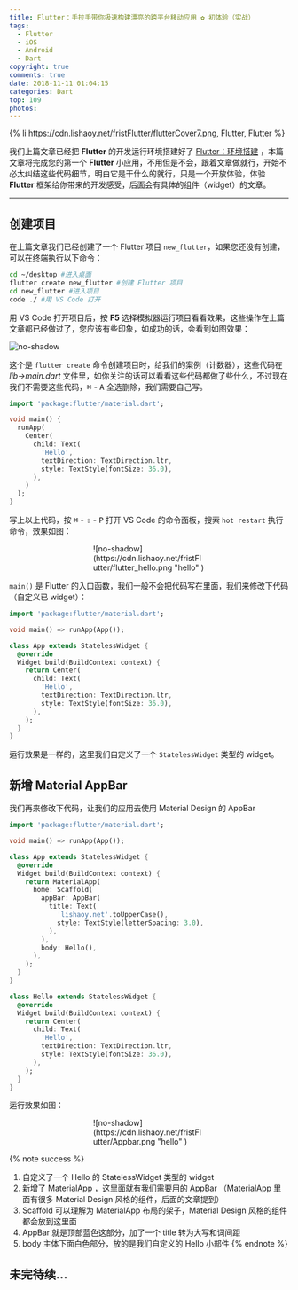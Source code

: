 ```yaml
---
title: Flutter：手拉手带你极速构建漂亮的跨平台移动应用 ✿ 初体验（实战）
tags:
  - Flutter
  - iOS
  - Android
  - Dart
copyright: true
comments: true
date: 2018-11-11 01:04:15
categories: Dart
top: 109
photos:
---
```


{% li https://cdn.lishaoy.net/fristFlutter/flutterCover7.png, Flutter, Flutter %}

我们上篇文章已经把 **Flutter** 的开发运行环境搭建好了 [Flutter：环境搭建](https://h.lishaoy.net/flutterInstall.html) ，本篇文章将完成您的第一个 **Flutter** 小应用，不用但是不会，跟着文章做就行，开始不必太纠结这些代码细节，明白它是干什么的就行，只是一个开放体验，体验 **Flutter** 框架给你带来的开发感受，后面会有具体的组件（widget）的文章。

<hr />

<!-- more -->

## 创建项目

在上篇文章我们已经创建了一个 Flutter 项目 `new_flutter`，如果您还没有创建，可以在终端执行以下命令：

```bash
cd ~/desktop #进入桌面
flutter create new_flutter #创建 Flutter 项目
cd new_flutter #进入项目
code ./ #用 VS Code 打开
```

用 VS Code 打开项目后，按 **F5** 选择模拟器运行项目看看效果，这些操作在上篇文章都已经做过了，您应该有些印象，如成功的话，会看到如图效果：

![no-shadow](https://cdn.lishaoy.net/flutterInstall/demo.png "Flutter run" )

这个是 `flutter create` 命令创建项目时，给我们的案例（计数器），这些代码在 *lib->main.dart* 文件里，如你关注的话可以看看这些代码都做了些什么，不过现在我们不需要这些代码，<kbd>⌘</kbd> - <kbd>A</kbd> 全选删除，我们需要自己写。

```dart Dart https://h.lishaoy.net/fristFlutter.html#创建项目 main.dart
import 'package:flutter/material.dart';

void main() {
  runApp(
    Center(
      child: Text(
        'Hello',
        textDirection: TextDirection.ltr,
        style: TextStyle(fontSize: 36.0),
      ),
    )
  );
}
```

写上以上代码，按 <kbd>⌘</kbd> - <kbd>⇧</kbd> - <kbd>P</kbd> 打开 VS Code 的命令面板，搜索 `hot restart` 执行命令，效果如图：

<div style="padding: 0 30%;">![no-shadow](https://cdn.lishaoy.net/fristFlutter/flutter_hello.png "hello" )</div>

`main()` 是 Flutter 的入口函数，我们一般不会把代码写在里面，我们来修改下代码（自定义已 widget）：

```dart Dart https://h.lishaoy.net/fristFlutter.html#创建项目 main.dart
import 'package:flutter/material.dart';

void main() => runApp(App());

class App extends StatelessWidget {
  @override
  Widget build(BuildContext context) {
    return Center(
      child: Text(
        'Hello',
        textDirection: TextDirection.ltr,
        style: TextStyle(fontSize: 36.0),
      ),
    );
  }
}
```

运行效果是一样的，这里我们自定义了一个 `StatelessWidget` 类型的 widget。

## 新增 Material AppBar

我们再来修改下代码，让我们的应用去使用 Material Design 的 AppBar

```dart Dart https://h.lishaoy.net/fristFlutter.html#新增-Material-AppBar main.dart
import 'package:flutter/material.dart';

void main() => runApp(App());

class App extends StatelessWidget {
  @override
  Widget build(BuildContext context) {
    return MaterialApp(
      home: Scaffold(
        appBar: AppBar(
          title: Text(
            'lishaoy.net'.toUpperCase(),
            style: TextStyle(letterSpacing: 3.0),
          ),
        ),
        body: Hello(),
      ),
    );
  }
}

class Hello extends StatelessWidget {
  @override
  Widget build(BuildContext context) {
    return Center(
      child: Text(
        'Hello',
        textDirection: TextDirection.ltr,
        style: TextStyle(fontSize: 36.0),
      ),
    );
  }
}
```

运行效果如图：

<div style="padding: 0 30%;">![no-shadow](https://cdn.lishaoy.net/fristFlutter/Appbar.png "hello" )</div>

{% note success %}
1. 自定义了一个 Hello 的 StatelessWidget 类型的 widget
2. 新增了 MaterialApp ，这里面就有我们需要用的 AppBar （MaterialApp 里面有很多 Material Design 风格的组件，后面的文章提到）
3. Scaffold 可以理解为 MaterialApp 布局的架子，Material Design 风格的组件都会放到这里面
4. AppBar 就是顶部蓝色这部分，加了一个 title 转为大写和词间距
5. body 主体下面白色部分，放的是我们自定义的 Hello 小部件
{% endnote %}  

## 未完待续...
